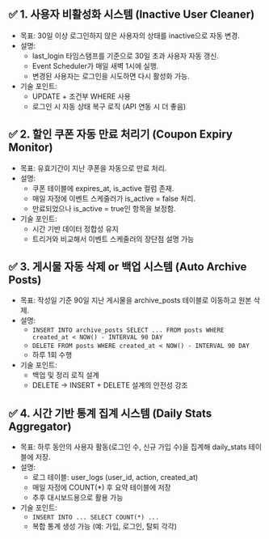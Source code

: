 ## ✅ 1. 사용자 비활성화 시스템 (Inactive User Cleaner)
- 목표: 30일 이상 로그인하지 않은 사용자의 상태를 inactive으로 자동 변경.
- 설명:
  - last_login 타임스탬프를 기준으로 30일 초과 사용자 자동 갱신.
  - Event Scheduler가 매일 새벽 1시에 실행.
  - 변경된 사용자는 로그인을 시도하면 다시 활성화 가능.
- 기술 포인트:
  - UPDATE + 조건부 WHERE 사용
  - 로그인 시 자동 상태 복구 로직 (API 연동 시 더 좋음)

## ✅ 2. 할인 쿠폰 자동 만료 처리기 (Coupon Expiry Monitor)
- 목표: 유효기간이 지난 쿠폰을 자동으로 만료 처리.
- 설명:
  - 쿠폰 테이블에 expires_at, is_active 컬럼 존재.
  - 매일 자정에 이벤트 스케줄러가 is_active = false 처리.
  - 만료되었으나 is_active = true인 항목을 보정함.
- 기술 포인트:
  - 시간 기반 데이터 정합성 유지
  - 트리거와 비교해서 이벤트 스케줄러의 장단점 설명 가능

## ✅ 3. 게시물 자동 삭제 or 백업 시스템 (Auto Archive Posts)
- 목표: 작성일 기준 90일 지난 게시물을 archive_posts 테이블로 이동하고 원본 삭제.
- 설명:
  - `INSERT INTO archive_posts SELECT ... FROM posts WHERE created_at < NOW() - INTERVAL 90 DAY`
  - `DELETE FROM posts WHERE created_at < NOW() - INTERVAL 90 DAY`
  - 하루 1회 수행
- 기술 포인트:
  - 백업 및 정리 로직 설계
  - DELETE → INSERT + DELETE 설계의 안전성 강조

## ✅ 4. 시간 기반 통계 집계 시스템 (Daily Stats Aggregator)
- 목표: 하루 동안의 사용자 활동(로그인 수, 신규 가입 수)을 집계해 daily_stats 테이블에 저장.
- 설명:
  - 로그 테이블: user_logs (user_id, action, created_at)
  - 매일 자정에 COUNT(*) 후 요약 테이블에 저장
  - 추후 대시보드용으로 활용 가능
- 기술 포인트:
  - `INSERT INTO ... SELECT COUNT(*) ...`
  - 복합 통계 생성 가능 (예: 가입, 로그인, 탈퇴 각각)

